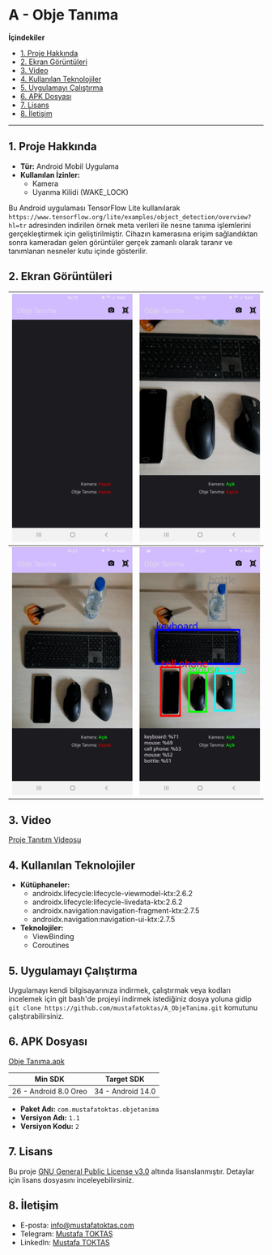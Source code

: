 # A - Obje Tanıma

**İçindekiler**

  - [1. Proje Hakkında](#1-proje-hakkında)
  - [2. Ekran Görüntüleri](#2-ekran-görüntüleri)
  - [3. Video](#3-video)
  - [4. Kullanılan Teknolojiler](#4-kullanılan-teknolojiler)
  - [5. Uygulamayı Çalıştırma](#5-uygulamayı-çalıştırma)
  - [6. APK Dosyası](#6-apk-dosyası)
  - [7. Lisans](#7-lisans)
  - [8. İletişim](#8-i̇letişim)

---

## 1. Proje Hakkında

  - **Tür:** Android Mobil Uygulama
  - **Kullanılan İzinler:** 
    - Kamera
    - Uyanma Kilidi (WAKE_LOCK)

Bu Android uygulaması TensorFlow Lite kullanılarak `https://www.tensorflow.org/lite/examples/object_detection/overview?hl=tr` adresinden indirilen örnek meta verileri ile nesne tanıma işlemlerini gerçekleştirmek için geliştirilmiştir. Cihazın kamerasına erişim sağlandıktan sonra kameradan gelen görüntüler gerçek zamanlı olarak taranır ve tanımlanan nesneler kutu içinde gösterilir.



## 2. Ekran Görüntüleri

|  ![Ekran Görüntüsü 1](./README%20RESOURCES/Ekran%20Görüntüsü%201.jpg) | ![Ekran Görüntüsü 2](./README%20RESOURCES/Ekran%20Görüntüsü%202.jpg) |
|                        -------------                                  |                       -------------                                  |
|  ![Ekran Görüntüsü 3](./README%20RESOURCES/Ekran%20Görüntüsü%203.jpg) | ![Ekran Görüntüsü 4](./README%20RESOURCES/Ekran%20Görüntüsü%204.jpg) |                                                                   |

## 3. Video

[Proje Tanıtım Videosu](https://youtu.be/RpdR251bvqw)

## 4. Kullanılan Teknolojiler

- **Kütüphaneler:**
  - androidx.lifecycle:lifecycle-viewmodel-ktx:2.6.2
  - androidx.lifecycle:lifecycle-livedata-ktx:2.6.2
  - androidx.navigation:navigation-fragment-ktx:2.7.5
  - androidx.navigation:navigation-ui-ktx:2.7.5
- **Teknolojiler:**
  - ViewBinding
  - Coroutines

## 5. Uygulamayı Çalıştırma

Uygulamayı kendi bilgisayarınıza indirmek, çalıştırmak veya kodları incelemek için git bash'de projeyi indirmek istediğiniz dosya yoluna gidip `git clone https://github.com/mustafatoktas/A_ObjeTanima.git` komutunu çalıştırabilirsiniz.


## 6. APK Dosyası

[Obje Tanıma.apk](./README%20RESOURCES/Obje%20Tanıma.apk)

|  Min SDK | Target SDK |
| ------------- | ------------- |
|  26 - Android 8.0 Oreo | 34 - Android 14.0 |
- **Paket Adı:** `com.mustafatoktas.objetanima`
- **Versiyon Adı:** `1.1`
- **Versiyon Kodu:** `2`

## 7. Lisans

Bu proje [GNU General Public License v3.0](LICENSE) altında lisanslanmıştır. Detaylar için lisans dosyasını inceleyebilirsiniz.

## 8. İletişim

- E-posta: [info@mustafatoktas.com](mailto:info@mustafatoktas.com)
- Telegram: [Mustafa TOKTAŞ](https://t.me/mustafatoktas00)
- LinkedIn: [Mustafa TOKTAŞ](https://www.linkedin.com/in/mustafatoktas/)